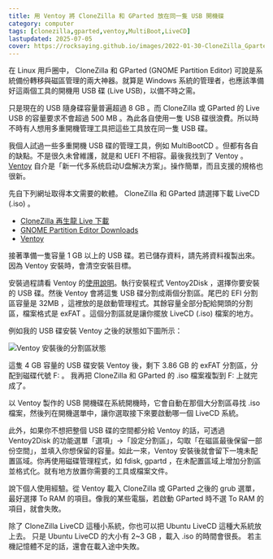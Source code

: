 ```yaml
---
title: 用 Ventoy 將 CloneZilla 和 GParted 放在同一隻 USB 開機碟
category: computer
tags: [clonezilla,gparted,ventoy,MultiBoot,LiveCD]
lastupdated: 2025-07-05
cover: https://rocksaying.github.io/images/2022-01-30-CloneZilla_Gparted_Ventoy.png
---
```


在 Linux 用戶圈中， CloneZilla 和 GParted (GNOME Partition Editor) 可說是系統備份轉移與磁區管理的兩大神器。就算是 Windows 系統的管理者，也應該準備好這兩個工具的開機用 USB 碟 (Live USB)，以備不時之需。

只是現在的 USB 隨身碟容量普遍超過 8 GB 。而 CloneZilla 或 GParted 的 Live USB 的容量要求不會超過 500 MB 。為此各自使用一隻 USB 碟很浪費。所以時不時有人想用多重開機管理工具把這些工具放在同一隻 USB 碟。

我個人試過一些多重開機 USB 碟的管理工具，例如 MultiBootCD 。但都有各自的缺點。不是很久未曾維護，就是和 UEFI 不相容。最後我找到了 Ventoy 。[Ventoy](https://www.ventoy.net/en/index.html) 自介是「新一代多系统启动U盘解决方案」。操作簡單，而且支援的規格也很新。

<!--more-->

先自下列網址取得本文需要的軟體。 CloneZilla 和 GParted 請選擇下載 LiveCD (.iso) 。

* [CloneZilla 再生龍 Live 下載](https://clonezilla.nchc.org.tw/clonezilla-live/download/)
* [GNOME Partition Editor Downloads](https://gparted.org/download.php)
* [Ventoy](https://www.ventoy.net/cn/doc_start.html)

接著準備一隻容量 1 GB 以上的 USB 碟。若已儲存資料，請先將資料複製出來。因為 Ventoy 安裝時，會清空安裝目標。

安裝過程請看 Ventoy 的[使用說明](https://www.ventoy.net/cn/doc_start.html)。執行安裝程式 Ventoy2Disk ，選擇你要安裝的 USB 碟。然後 Ventoy 會將這隻 USB 碟分割成兩個分割區。尾巴的 EFI 分割區容量是 32MB ，這裡放的是啟動管理程式。其餘容量全部分配給開頭的分割區，檔案格式是 exFAT 。這個分割區就是讓你擺放 LiveCD (.iso) 檔案的地方。

例如我的 USB 碟安裝 Ventoy 之後的狀態如下圖所示：

![Ventoy 安裝後的分割區狀態](https://rocksaying.github.io/images/2022-01-30-CloneZilla_Gparted_Ventoy.png)

這隻 4 GB 容量的 USB 碟安裝 Ventoy 後，剩下 3.86 GB 的 exFAT 分割區，分配到磁碟代號 F: 。
我再把 CloneZilla 和 GParted 的 .iso 檔案複製到 F: 上就完成了。

以 Ventoy 製作的 USB 開機碟在系統開機時，它會自動在那個大分割區尋找 .iso 檔案，然後列在開機選單中，讓你選取接下來要啟動哪一個 LiveCD 系統。

此外，如果你不想把整個 USB 碟的空間都分給 Ventoy 的話，可透過 Ventoy2Disk 的功能選單「選項」->「設定分割區」，勾取「在磁區最後保留一部份空間」，並填入你想保留的容量。如此一來，Ventoy 安裝後就會留下一塊未配置區域。你再使用磁碟管理程式，如 fdisk, gpartd ，在未配置區域上增加分割區並格式化。就有地方放置你需要的工具或檔案文件。

說下個人使用經驗。從 Ventoy 載入 CloneZilla 或 GParted 之後的 grub 選單，最好選擇 To RAM 的項目。像我的某些電腦，若啟動 GParted 時不選 To RAM 的項目，就會失敗。

除了 CloneZilla LiveCD 這種小系統，你也可以把 Ubuntu LiveCD 這種大系統放上去。
只是 Ubuntu LiveCD 的大小有 2~3 GB ，載入 .iso 的時間會很長。
若主機記憶體不足的話，還會在載入途中失敗。

